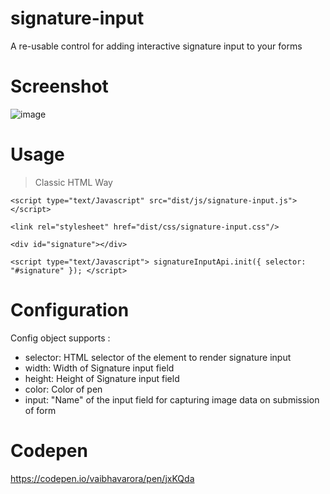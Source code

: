 # signature-input
A re-usable control for adding interactive signature input to your forms

# Screenshot
![image](https://user-images.githubusercontent.com/7377491/39981826-d653f96c-576f-11e8-991c-4326fcdcf1c7.png)

# Usage
> Classic HTML Way
 <!-- Import the script tag -->
 `<script type="text/Javascript" src="dist/js/signature-input.js"></script>`
 
 <!-- Import the style -->
 `<link rel="stylesheet" href="dist/css/signature-input.css"/>`
 
 <!-- Create a div to hold the signature input -->
 `<div id="signature"></div>`
 
 
 `<script type="text/Javascript">
  signatureInputApi.init({
    selector: "#signature"
  });
 </script>`

# Configuration
Config object supports :
- selector: HTML selector of the element to render signature input
- width: Width of Signature input field
- height: Height of Signature input field
- color: Color of pen
- input: "Name" of the input field for capturing image data on submission of form

# Codepen

https://codepen.io/vaibhavarora/pen/jxKQda
